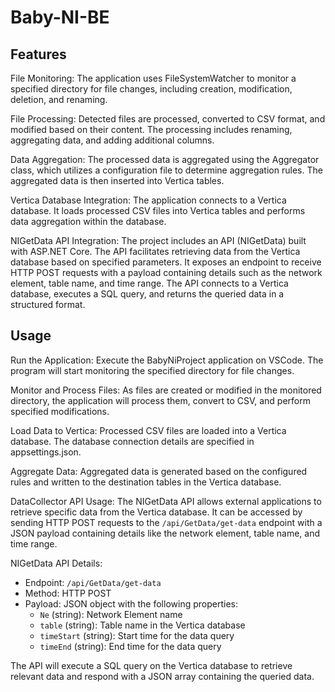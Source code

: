 # Baby-NI-BE

## Features
File Monitoring: The application uses FileSystemWatcher to monitor a specified directory for file changes, including creation, modification, deletion, and renaming.

File Processing: Detected files are processed, converted to CSV format, and modified based on their content. The processing includes renaming, aggregating data, and adding additional columns.

Data Aggregation: The processed data is aggregated using the Aggregator class, which utilizes a configuration file to determine aggregation rules. The aggregated data is then inserted into Vertica tables.

Vertica Database Integration: The application connects to a Vertica database. It loads processed CSV files into Vertica tables and performs data aggregation within the database.

NIGetData API Integration: The project includes an API (NIGetData) built with ASP.NET Core. The API facilitates retrieving data from the Vertica database based on specified parameters. It exposes an endpoint to receive HTTP POST requests with a payload containing details such as the network element, table name, and time range. The API connects to a Vertica database, executes a SQL query, and returns the queried data in a structured format.

## Usage
Run the Application: Execute the BabyNiProject application on VSCode. The program will start monitoring the specified directory for file changes.

Monitor and Process Files: As files are created or modified in the monitored directory, the application will process them, convert to CSV, and perform specified modifications.

Load Data to Vertica: Processed CSV files are loaded into a Vertica database. The database connection details are specified in appsettings.json.

Aggregate Data: Aggregated data is generated based on the configured rules and written to the destination tables in the Vertica database.

DataCollector API Usage: The NIGetData API allows external applications to retrieve specific data from the Vertica database. It can be accessed by sending HTTP POST requests to the `/api/GetData/get-data` endpoint with a JSON payload containing details like the network element, table name, and time range.

NIGetData API Details:
- Endpoint: `/api/GetData/get-data`
- Method: HTTP POST
- Payload: JSON object with the following properties:
  - `Ne` (string): Network Element name
  - `table` (string): Table name in the Vertica database
  - `timeStart` (string): Start time for the data query
  - `timeEnd` (string): End time for the data query

The API will execute a SQL query on the Vertica database to retrieve relevant data and respond with a JSON array containing the queried data.
